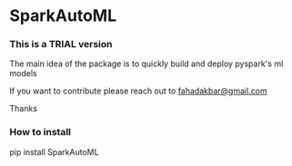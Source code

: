 # SparkAutoML

### This is a TRIAL version

The main idea of the package is to quickly build and deploy pyspark's ml models


If you want to contribute please reach out to fahadakbar@gmail.com

Thanks


### How to install
pip install SparkAutoML

